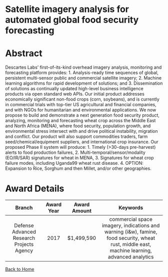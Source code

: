 
Satellite imagery analysis for automated global food security forecasting
=========================================================================

# Abstract


Descartes Labs’ first-of-its-kind overhead imagery analysis, monitoring and forecasting platform provides: 1. Analysis-ready time sequences of global, persistent multi-sensor public and commercial satellite imagery; 2. Machine learning algorithms for rapid development of solutions; and 3. Dissemination of solutions as continually updated high-level business intelligence products via open standard web APIs. Our initial product addresses economically significant non-food crops (corn, soybeans), and is currently in commercial trials with top-tier US agricultural and financial companies, and with NGOs for humanitarian and environmental applications. We now propose to build and demonstrate a next generation food security product, analyzing, monitoring and forecasting wheat crop across the Middle East and North Africa (MENA), where food security, population growth, and environmental stress intersect with and drive political instability, migration and conflict. Our product will also support commodities traders, farm seed/chemical/equipment suppliers, and international crop insurance. Our proposed Phase II system will produce: 1. Timely (>30-days pre-harvest) alerts to food production failures, 2. Multi-temporal/sensor/modality (EO/IR/SAR) signatures for wheat in MENA, 3. Signatures for wheat crop failure modes, including Uganda99 wheat rust disease. 4. OPTION: Expansion to Rice, Sorghum and then Millet, and/or other geographies.  

# Award Details

|Branch|Award Year|Award Amount|Keywords|
| :---: | :---: | :---: | :---: |
|Defense Advanced Research Projects Agency|2017|$1,499,590|commercial space imagery, indications and warning (i&w), famine, food security, wheat rust, middle east, machine learning, advanced analytics|
  
  


[Back to Home](https://github.com/chrischow/dod_sbir_awards#1209)